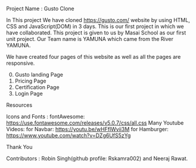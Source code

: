 Project Name : Gusto Clone

In This project We have cloned https://gusto.com/ website by using HTML, CSS and JavaScript(DOM) in 3 days.
This is our first project in which we have collaborated. 
This project is given to us by Masai School as our first unit project.
Our Team name is YAMUNA which came from the River YAMUNA.

We have created four pages of this website as well as all the pages are responsive.

0. Gusto landing Page
1. Pricing Page
2. Certification Page
3. Login Page 

Resources

Icons and Fonts :
fontAwesome: https://use.fontawesome.com/releases/v5.0.7/css/all.css
Many Youtube Videos:
for Navbar: https://youtu.be/wHFflWvii3M
for Hamburger: https://www.youtube.com/watch?v=DZg6UfS5zYg

Thank You

Contributors : Robin Singh(github profile: Rskamra002) and Neeraj Rawat.

